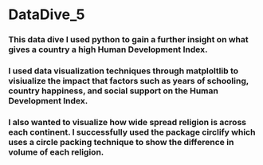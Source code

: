 # DataDive_5
<h3> This data dive I used python to gain a further insight on what gives a country a high Human Development Index.

<h3> I used data visualization techniques through matploltlib to visiualize the impact that factors such as years of schooling, country happiness, and social support on the Human Development Index.
  
<h3> I also wanted to visualize how wide spread religion is across each continent. I successfully used the package circlify which uses a circle packing technique to show the difference in volume of each religion.
